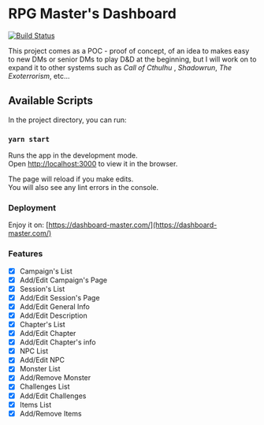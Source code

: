 # RPG Master's Dashboard
[![Build Status](https://jenkins.caioalcantara.dev/buildStatus/icon?job=RPG+Master+Dashboard)](https://jenkins.caioalcantara.dev/job/RPG%20Master%20Dashboard/)

This project comes as a POC - proof of concept, of an idea to makes easy to new DMs or senior DMs to play D&D at the beginning, but I will work on to expand it to other systems such as _Call of Cthulhu_ , _Shadowrun_, _The Exoterrorism_, etc...

## Available Scripts

In the project directory, you can run:

### `yarn start`

Runs the app in the development mode.<br />
Open [http://localhost:3000](http://localhost:3000) to view it in the browser.

The page will reload if you make edits.<br />
You will also see any lint errors in the console.

### Deployment

Enjoy it on: [https://dashboard-master.com/](https://dashboard-master.com/)

### Features
- [x] Campaign's List
- [x] Add/Edit Campaign's Page
- [x] Session's List
- [x] Add/Edit Session's Page
- [x] Add/Edit General Info
- [x] Add/Edit Description
- [x] Chapter's List
- [x] Add/Edit Chapter
- [x] Add/Edit Chapter's info
- [x] NPC List
- [x] Add/Edit NPC
- [x] Monster List
- [x] Add/Remove Monster
- [x] Challenges List
- [x] Add/Edit Challenges
- [x] Items List   
- [x] Add/Remove Items   
